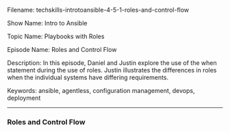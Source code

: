 Filename: techskills-introtoansible-4-5-1-roles-and-control-flow

Show Name: Intro to Ansible

Topic Name: Playbooks with Roles

Episode Name: Roles and Control Flow

Description: 
In this episode, Daniel and Justin explore the use of the when statement during the use of roles. Justin illustrates the differences in roles when the individual systems have differing requirements.

Keywords: ansible, agentless, configuration management,
			devops, deployment

---

### Roles and Control Flow 
